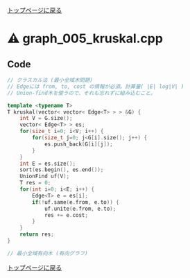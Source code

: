 <!-- mathjax config similar to math.stackexchange -->
<script type="text/javascript"
  src="http://cdn.mathjax.org/mathjax/latest/MathJax.js?config=TeX-AMS-MML_HTMLorMML">
</script>
<script type="text/x-mathjax-config">
  MathJax.Hub.Config({
    TeX: { equationNumbers: { autoNumber: "AMS" }},
    tex2jax: {
      inlineMath: [ ['$','$'] ],
      processEscapes: true
    },
    "HTML-CSS": { matchFontHeight: false },
    displayAlign: "left",
    displayIndent: "2em"
  });
</script>

<script type="text/javascript" src="https://cdnjs.cloudflare.com/ajax/libs/jquery/3.4.1/jquery.min.js"></script>
<link rel="stylesheet" href="../css/copy-button.css" />
<script type="text/javascript" src="../js/balloons.js"></script>
<script type="text/javascript" src="../js/copy-button.js"></script>



[トップページに戻る](../index.html)

# :warning: graph\_005\_kruskal.cpp

## Code

```cpp
// クラスカル法 (最小全域木問題)
// Edgeには from, to, cost の情報が必須。計算量( |E| log|V| )
// Union-find木を使うので、それも忘れずに組み込むこと。

template <typename T>
T kruskal(vector< vector< Edge<T> > > &G) {
    int V = G.size();
    vector< Edge<T> > es;
    for(size_t i=0; i<V; i++) {
        for(size_t j=0; j<G[i].size(); j++) {
            es.push_back(G[i][j]);
        }
    }
    int E = es.size();
    sort(es.begin(), es.end());
    UnionFind uf(V);
    T res = 0;
    for(int i=0; i<E; i++) {
        Edge<T> e = es[i];
        if(!uf.same(e.from, e.to)) {
            uf.unite(e.from, e.to);
            res += e.cost;
        }
    }
    return res;
}

// 最小全域有向木 (有向グラフ)

```

[トップページに戻る](../index.html)
